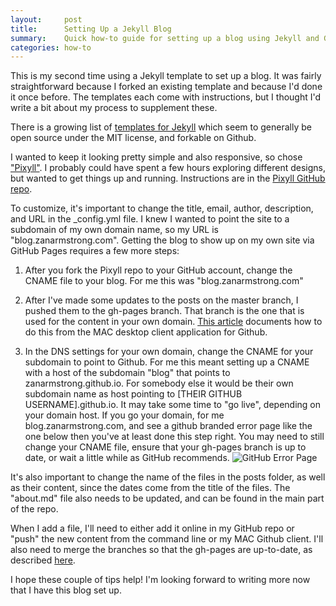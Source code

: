 ```yaml
---
layout:     post
title:      Setting Up a Jekyll Blog
summary:    Quick how-to guide for setting up a blog using Jekyll and GitHub Pages
categories: how-to
---
```


This is my second time using a Jekyll template to set up a blog. It was fairly straightforward because I forked an existing template and because I'd done it once before. The templates each come with instructions, but I thought I'd write a bit about my process to supplement these. 

There is a growing list of [templates for Jekyll](http://jekyllthemes.org/) which seem to generally be open source under the MIT license, and forkable on Github. 

I wanted to keep it looking pretty simple and also responsive, so chose ["Pixyll"](http://jekyllthemes.org/themes/pixyll/). I probably could have spent a few hours exploring different designs, but wanted to get things up and running.  Instructions are in the [Pixyll GitHub repo](https://github.com/johnotander/pixyll).

To customize, it's important to change the title, email, author, description, and URL in the _config.yml file. I knew I wanted to point the site to a subdomain of my own domain name, so my URL is "blog.zanarmstrong.com".  Getting the blog to show up on my own site via GitHub Pages requires a few more steps: 

1. After you fork the Pixyll repo to your GitHub account, change the CNAME file to your blog. For me this was "blog.zanarmstrong.com"

2. After I've made some updates to the posts on the master branch, I pushed them to the gh-pages branch. That branch is the one that is used for the content in your own domain. [This article](https://help.github.com/articles/merging-branches/) documents how to do this from the MAC desktop client application for Github. 

3. In the DNS settings for your own domain, change the CNAME for your subdomain to point to Github.  For me this meant setting up a CNAME with a host of the subdomain "blog" that points to zanarmstrong.github.io. For somebody else it would be their own subdomain name as host pointing to [THEIR GITHUB USERNAME].github.io. It may take some time to "go live", depending on your domain host. If you go your domain, for me blog.zanarmstrong.com, and see a github branded error page like the one below then you've at least done this step right. You may need to still change your CNAME file, ensure that your gh-pages branch is up to date, or wait a little while as GitHub recommends. ![GitHub Error Page](https://lh5.googleusercontent.com/AQmi6sMh217ee9swPV2CM46cyCs0IRZakxjG5rVwX1Vx=w306-h207-p-no)

It's also important to change the name of the files in the posts folder, as well as their content, since the dates come from the title of the files. The "about.md" file also needs to be updated, and can be found in the main part of the repo. 

When I add a file, I'll need to either add it online in my GitHub repo or "push" the new content from the command line or my MAC Github client. I'll also need to merge the branches so that the gh-pages are up-to-date, as described [here](http://stackoverflow.com/questions/5807459/github-mirroring-gh-pages-to-master).

I hope these couple of tips help! I'm looking forward to writing more now that I have this blog set up.  